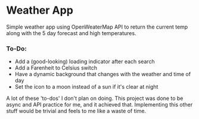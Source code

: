# Weather App

Simple weather app using OpenWeaterMap API to return the current temp along with the 5 day forecast and high temperatures.

### To-Do:

- Add a (good-looking) loading indicator after each search
- Add a Farenheit to Celsius switch
- Have a dynamic background that changes with the weather and time of day
- Set the icon to a moon instead of a sun if it's clear at night

A lot of these 'to-dos' I don't plan on doing. This project was done to be async and API practice for me, and it achieved that. Implementing this other stuff would be trivial and feels to me like a waste of time.
